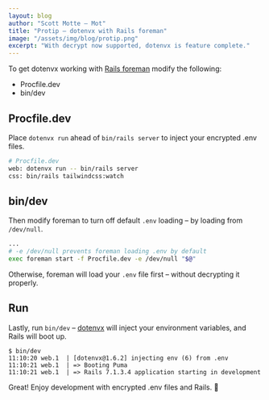 ```yaml
---
layout: blog
author: "Scott Motte – Mot"
title: "Protip – dotenvx with Rails foreman"
image: "/assets/img/blog/protip.png"
excerpt: "With decrypt now supported, dotenvx is feature complete."
---
```


To get dotenvx working with [Rails foreman](https://github.com/ddollar/foreman) modify the following:

* Procfile.dev
* bin/dev

## Procfile.dev

Place `dotenvx run` ahead of `bin/rails server` to inject your encrypted .env files.

```sh
# Procfile.dev
web: dotenvx run -- bin/rails server
css: bin/rails tailwindcss:watch
```

## bin/dev

Then modify foreman to turn off default `.env` loading – by loading from `/dev/null`. 

```sh
...
# -e /dev/null prevents foreman loading .env by default
exec foreman start -f Procfile.dev -e /dev/null "$@"
```

Otherwise, foreman will load your `.env` file first – without decrypting it properly.

## Run

Lastly, run `bin/dev` – [dotenvx](https://github.com/dotenvx/dotenvx) will inject your environment variables, and Rails will boot up.

```
$ bin/dev
11:10:20 web.1  | [dotenvx@1.6.2] injecting env (6) from .env
11:10:21 web.1  | => Booting Puma
11:10:21 web.1  | => Rails 7.1.3.4 application starting in development
```

Great! Enjoy development with encrypted .env files and Rails. 🎉
